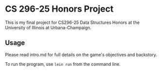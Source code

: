 # CS 296-25 Honors Project
This is my final project for CS296-25 Data Structures Honors at the University of Illinois at Urbana-Champaign.

## Usage
Please read intro.md for full details on the game's objectives and backstory.

To run the program, use `lein run` from the command line.

